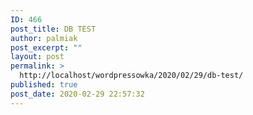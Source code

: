 ```yaml
---
ID: 466
post_title: DB TEST
author: palmiak
post_excerpt: ""
layout: post
permalink: >
  http://localhost/wordpressowka/2020/02/29/db-test/
published: true
post_date: 2020-02-29 22:57:32
---
```

<!-- wp:acf/owl-link {
    "id": "block_5e5ade2aa5681",
    "name": "acf\/owl-link",
    "data": {
        "opis": "Content",
        "_opis": "field_5c5706bb6e493",
        "link": {
            "title": "Onet",
            "url": "http:\/\/onet.pl",
            "target": ""
        },
        "_link": "field_5c5706f36e494",
        "repeater_0_field": "aaa",
        "_repeater_0_field": "field_5e5ae050dabe5",
        "repeater_0_another_field": "nnn",
        "_repeater_0_another_field": "field_5e5ae060dabe6",
        "repeater_1_field": "asdads",
        "_repeater_1_field": "field_5e5ae050dabe5",
        "repeater_1_another_field": "asdasd",
        "_repeater_1_another_field": "field_5e5ae060dabe6",
        "repeater": 2,
        "_repeater": "field_5e5ae03cdabe4"
    },
    "align": "",
    "mode": "edit"
} /-->

<!-- wp:acf/test2 {
    "id": "block_5e84a127b48b5",
    "name": "acf\/test2",
    "data": [],
    "align": "center",
    "mode": "preview"
} /-->

<!-- wp:acf/test {
    "id": "block_5e84a12fb48b6",
    "name": "acf\/test",
    "data": {
        "test_field": "cvmcmxv",
        "_test_field": "field_5da995c52e2c4"
    },
    "align": "center",
    "mode": "edit"
} /-->

<!-- wp:acf/test {
    "id": "block_5e84a135b48b7",
    "name": "acf\/test",
    "data": {
        "test_field": "asaaa",
        "_test_field": "field_5da995c52e2c4"
    },
    "align": "center",
    "mode": "edit"
} /-->

<!-- wp:acf/owl-link {
    "id": "block_5e5ae15145823",
    "name": "acf\/owl-link",
    "data": {
        "opis": "Some other content",
        "_opis": "field_5c5706bb6e493",
        "link": {
            "title": "link text",
            "url": "http:\/\/wp.pl",
            "target": ""
        },
        "_link": "field_5c5706f36e494",
        "repeater_0_field": "x",
        "_repeater_0_field": "field_5e5ae050dabe5",
        "repeater_0_another_field": "a",
        "_repeater_0_another_field": "field_5e5ae060dabe6",
        "repeater": 1,
        "_repeater": "field_5e5ae03cdabe4"
    },
    "align": "",
    "mode": "preview"
} /-->